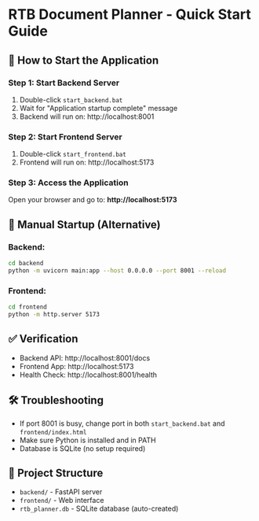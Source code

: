 # RTB Document Planner - Quick Start Guide

## 🚀 How to Start the Application

### Step 1: Start Backend Server
1. Double-click `start_backend.bat` 
2. Wait for "Application startup complete" message
3. Backend will run on: http://localhost:8001

### Step 2: Start Frontend Server  
1. Double-click `start_frontend.bat`
2. Frontend will run on: http://localhost:5173

### Step 3: Access the Application
Open your browser and go to: **http://localhost:5173**

## 🔧 Manual Startup (Alternative)

### Backend:
```bash
cd backend
python -m uvicorn main:app --host 0.0.0.0 --port 8001 --reload
```

### Frontend:
```bash
cd frontend  
python -m http.server 5173
```

## ✅ Verification
- Backend API: http://localhost:8001/docs
- Frontend App: http://localhost:5173
- Health Check: http://localhost:8001/health

## 🛠 Troubleshooting
- If port 8001 is busy, change port in both `start_backend.bat` and `frontend/index.html`
- Make sure Python is installed and in PATH
- Database is SQLite (no setup required)

## 📁 Project Structure
- `backend/` - FastAPI server
- `frontend/` - Web interface  
- `rtb_planner.db` - SQLite database (auto-created)